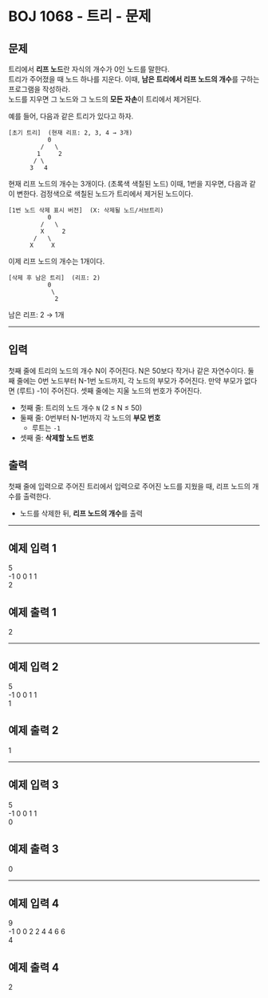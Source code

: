 # BOJ 1068 - 트리 - 문제

## 문제

트리에서 **리프 노드**란 자식의 개수가 0인 노드를 말한다.  
트리가 주어졌을 때 노드 하나를 지운다. 이때, **남은 트리에서 리프 노드의 개수**를 구하는 프로그램을 작성하라.  
노드를 지우면 그 노드와 그 노드의 **모든 자손**이 트리에서 제거된다.

예를 들어, 다음과 같은 트리가 있다고 하자.

```
[초기 트리]  (현재 리프: 2, 3, 4 → 3개)
           0
         /   \
        1     2
       / \
      3   4
```

현재 리프 노드의 개수는 3개이다. (초록색 색칠된 노드) 이때, 1번을 지우면, 다음과 같이 변한다. 검정색으로 색칠된 노드가 트리에서 제거된 노드이다.

```
[1번 노드 삭제 표시 버전]  (X: 삭제될 노드/서브트리)
           0
         /   \
         X     2
       /   \
      X     X
```

이제 리프 노드의 개수는 1개이다.

```
[삭제 후 남은 트리]  (리프: 2)
           0
            \
             2
```

남은 리프: 2 → 1개

---

## 입력

첫째 줄에 트리의 노드의 개수 N이 주어진다. N은 50보다 작거나 같은 자연수이다. 둘째 줄에는 0번 노드부터 N-1번 노드까지, 각 노드의 부모가 주어진다. 만약 부모가 없다면 (루트) -1이 주어진다. 셋째 줄에는 지울 노드의 번호가 주어진다.

- 첫째 줄: 트리의 노드 개수 `N` (2 ≤ N ≤ 50)
- 둘째 줄: 0번부터 N-1번까지 각 노드의 **부모 번호**
  - 루트는 `-1`
- 셋째 줄: **삭제할 노드 번호**

## 출력

첫째 줄에 입력으로 주어진 트리에서 입력으로 주어진 노드를 지웠을 때, 리프 노드의 개수를 출력한다.

- 노드를 삭제한 뒤, **리프 노드의 개수**를 출력

---

## 예제 입력 1

5  
-1 0 0 1 1  
2

## 예제 출력 1

2

---

## 예제 입력 2

5  
-1 0 0 1 1  
1

## 예제 출력 2

1

---

## 예제 입력 3

5  
-1 0 0 1 1  
0

## 예제 출력 3

0

---

## 예제 입력 4

9  
-1 0 0 2 2 4 4 6 6  
4

## 예제 출력 4

2
